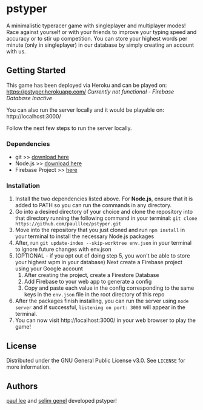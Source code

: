 # pstyper

A minimalistic typeracer game with singleplayer and multiplayer modes! 
Race against yourself or with your friends to improve your typing speed and accuracy or to stir up competition.
You can store your highest words per minute (only in singleplayer) in our database by simply creating an account with us.

## Getting Started

This game has been deployed via Heroku and can be played on: <s>https://pstyper.herokuapp.com/</s> *Currently not functional - Firebase Database Inactive*

You can also run the server locally and it would be playable on: http://localhost:3000/

Follow the next few steps to run the server locally.

### Dependencies

- git >> [download here](https://git-scm.com/downloads)
- Node.js >> [download here](https://nodejs.org/en/download/)
- Firebase Project >> [here](https://firebase.google.com/)

### Installation

1. Install the two dependencies listed above. For **Node.js**, ensure that it is added to PATH so you can run the commands in any directory. 
2. Go into a desired directory of your choice and clone the repository into that directory running the following command in your terminal: `git clone https://github.com/paulllee/pstyper.git`
3. Move into the repository that you just cloned and run `npm install` in your terminal to install the necessary Node.js packages
4. After, run `git update-index --skip-worktree env.json` in your terminal to ignore future changes with env.json
5. (OPTIONAL - if you opt out of doing step 5, you won't be able to store your highest wpm in your database) Next create a Firebase project using your Google account
   1. After creating the project, create a Firestore Database
   2. Add Firebase to your web app to generate a config
   3. Copy and paste each value in the config corresponding to the same keys in the `env.json` file in the root directory of this repo
6. After the packages finish installing, you can run the server using `node server` and if successful, `listening on port: 3000` will appear in the terminal.
7. You can now visit http://localhost:3000/ in your web browser to play the game!

## License

Distributed under the GNU General Public License v3.0. See `LICENSE` for more information.

## Authors

[paul lee](https://github.com/paulllee) and [selim genel](https://github.com/segenel) developed pstyper!
